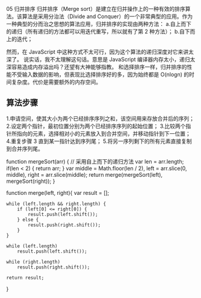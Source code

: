 05 归并排序
归并排序（Merge sort）是建立在归并操作上的一种有效的排序算法。该算法是采用分治法（Divide and Conquer）的一个非常典型的应用。作为一种典型的分而治之思想的算法应用，归并排序的实现由两种方法：
a.自上而下的递归（所有递归的方法都可以用迭代重写，所以就有了第 2 种方法）；
b.自下而上的迭代；

然而，在 JavaScript 中这种方式不太可行，因为这个算法的递归深度对它来讲太深了。
说实话，我不太理解这句话。意思是 JavaScript 编译器内存太小，递归太深容易造成内存溢出吗？还望有大神能够指教。
和选择排序一样，归并排序的性能不受输入数据的影响，但表现比选择排序好的多，因为始终都是 O(nlogn) 的时间复杂度。代价是需要额外的内存空间。

## 算法步骤
1.申请空间，使其大小为两个已经排序序列之和，该空间用来存放合并后的序列；
2.设定两个指针，最初位置分别为两个已经排序序列的起始位置；
3.比较两个指针所指向的元素，选择相对小的元素放入到合并空间，并移动指针到下一位置；
4.重复步骤 3 直到某一指针达到序列尾；
5.将另一序列剩下的所有元素直接复制到合并序列尾。

function mergeSort(arr) {  // 采用自上而下的递归方法
    var len = arr.length;
    if(len < 2) {
        return arr;
    }
    var middle = Math.floor(len / 2),
        left = arr.slice(0, middle),
        right = arr.slice(middle);
    return merge(mergeSort(left), mergeSort(right));
}

function merge(left, right){
    var result = [];

    while (left.length && right.length) {
        if (left[0] <= right[0]) {
            result.push(left.shift());
        } else {
            result.push(right.shift());
        }
    }

    while (left.length)
        result.push(left.shift());

    while (right.length)
        result.push(right.shift());

    return result;
}